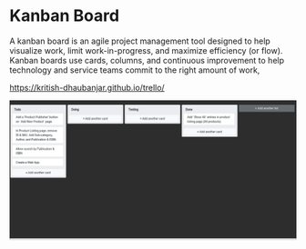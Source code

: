 # Kanban Board

A kanban board is an agile project management tool designed to help visualize work, limit work-in-progress, and maximize efficiency (or flow). Kanban boards use cards, columns, and continuous improvement to help technology and service teams commit to the right amount of work, 

https://kritish-dhaubanjar.github.io/trello/

![KANBAN Board](screencapture-developers-gimmickbox-np-trello-akbooks.png)
